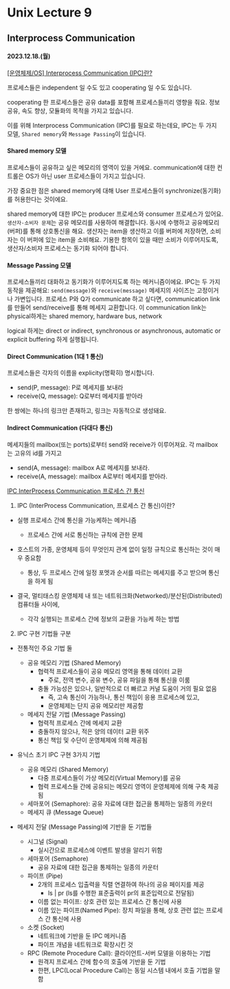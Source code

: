# Unix Lecture 9

## Interprocess Communication

#### 2023.12.18.(월)

[[운영체제/OS] Interprocess Communication (IPC)란?](https://hidemasa.tistory.com/49)

프로세스들은 independent 일 수도 있고 cooperating 일 수도 있습니다.

cooperating 한 프로세스들은 공유 data를 포함해 프로세스들끼리 영향을 줘요.
정보 공유, 속도 향상, 모듈화의 목적을 가지고 있습니다.

이를 위해 Interprocess Communication (IPC)를 필요로 하는데요, IPC는 두 가지 모델, `Shared memory`와 `Message Passing`이 있습니다.

#### Shared memory 모델

프로세스들이 공유하고 싶은 메모리의 영역이 있을 거에요.
communication에 대한 컨트롤은 OS가 아닌 user 프로세스들이 가지고 있습니다.

가장 중요한 점은 shared memory에 대해 User 프로세스들이 synchronize(동기화)를 허용한다는 것이에요.

shared memory에 대한 IPC는 producer 프로세스와 consumer 프로세스가 있어요.
`생산자-소비자 문제`는 공유 메모리를 사용하여 해결합니다.
동시에 수행하고 공유메모리(버퍼)를 통해 상호통신을 해요.
생산자는 item을 생산하고 이를 버퍼에 저장하면, 소비자는 이 버퍼에 있는 item을 소비해요. 기용한 항목이 있을 때만 소비가 이루어지도록, 생산자/소비자 프로세스는 동기화 되어야 합니다.

#### Message Passing 모델

프로세스들끼리 대화하고 동기화가 이루어지도록 하는 메커니즘이에요.
IPC는 두 가지 동작을 제공해요: `send(message)`와 `receive(message)`
메세지의 사이즈는 고정이거나 가변입니다.
프로세스 P와 Q가 communicate 하고 싶다면, communication link를 만들어 send/receive를 통해 메세지 교환합니다.
이 communication link는 physical하게는 shared memory, hardware bus, network

logical 하게는 direct or indirect, synchronous or asynchronous, automatic or explicit buffering 하게 실행됩니다.

#### Direct Communication (1대 1 통신)

프로세스들은 각자의 이름을 explicity(명확히) 명시합니다.

- send(P, message): P로 메세지를 보내라
- receive(Q, message): Q로부터 메세지를 받아라

한 쌍에는 하나의 링크만 존재하고, 링크는 자동적으로 생성돼요.

#### Indirect Communication (다대다 통신)

메세지들의 mailbox(또는 ports)로부터 send와 receive가 이루어져요.
각 mailbox는 고유의 id를 가지고

- send(A, message): mailbox A로 메세지를 보내라.
- receive(A, message): mailbox A로부터 메세지를 받아라.

[IPC InterProcess Communication 프로세스 간 통신](http://www.ktword.co.kr/test/view/view.php?m_temp1=302)

1. IPC (InterProcess Communication, 프로세스 간 통신)이란?

- 실행 프로세스 간에 통신을 가능케하는 메커니즘

  - 프로세스 간에 서로 통신하는 규칙에 관한 문제

- 호스트의 가종, 운영체제 등이 무엇인지 관계 없이 일정 규칙으로 통신하는 것이 매우 중요함

  - 통상, 두 프로세스 간에 일정 포멧과 순서를 따르는 메세지를 주고 받으며 통신을 하게 됨

- 결국, 멀티태스킹 운영체제 내 또는 네트워크화(Networked)/분산된(Distributed) 컴퓨터들 사이에,
  - 각각 실행되는 프로세스 간에 정보의 교환을 가능케 하는 방법

2. IPC 구현 기법들 구분

- 전통적인 주요 기법 둘

  - 공유 메모리 기법 (Shared Memory)
    - 협력적 프로세스들이 공유 메모리 영역을 통해 데이터 교환
      - 주로, 전역 변수, 공유 변수, 공유 파일을 통해 통신을 이룸
    - 충돌 가능성은 있으나, 일반적으로 더 빠르고 커널 도움이 거의 필요 없음
      - 즉, 고속 통신이 가능하나, 통신 책임이 응용 프로세스에 있고,
      - 운영체제는 단지 공유 메모리만 제공함
  - 메세지 전달 기법 (Message Passing)
    - 협력적 프로세스 간에 메세지 교환
    - 충돌하지 않으나, 적은 양의 데이터 교환 위주
    - 통신 책임 및 수단이 운영체제에 의해 제공됨

- 유닉스 초기 IPC 구현 3가지 기법

  - 공유 메모리 (Shared Memory)
    - 다중 프로세스들이 가상 메모리(Virtual Memory)를 공유
    - 협력 프로세스들 간에 공유되는 메모리 영역이 운영체제에 의해 구축 제공됨
  - 세마포어 (Semaphore): 공유 자료에 대한 접근을 통제하는 일종의 카운터
  - 메세지 큐 (Message Queue)

- 메세지 전달 (Message Passing)에 기반을 둔 기법들
  - 시그널 (Signal)
    - 실시간으로 프로세스에 이벤트 발생을 알리기 위함
  - 세마포어 (Semaphore)
    - 공유 자료에 대한 접근을 통제하는 일종의 카운터
  - 파이프 (Pipe)
    - 2개의 프로세스 입출력을 직렬 연결하여 하나의 공유 페이지를 제공
      - ls | pr (ls를 수행한 표준출력이 pr의 표준입력으로 전달됨)
    - 이름 없는 파이프: 상호 관련 있는 프로세스 간 통신에 사용
    - 이름 있는 파이프(Named Pipe): 장치 파일을 통해, 상호 관련 없는 프로세스 간 통신에 사용
  - 소켓 (Socket)
    - 네트워크에 기반을 둔 IPC 메커니즘
    - 파이프 개념을 네트워크로 확장시킨 것
  - RPC (Remote Procedure Call): 클라이언트-서버 모델을 이용하는 기법
    - 원격지 프로세스 간에 함수의 호출에 기반을 둔 기법
    - 한편, LPC(Local Procedure Call)는 동일 시스템 내에서 호출 기법을 말함
